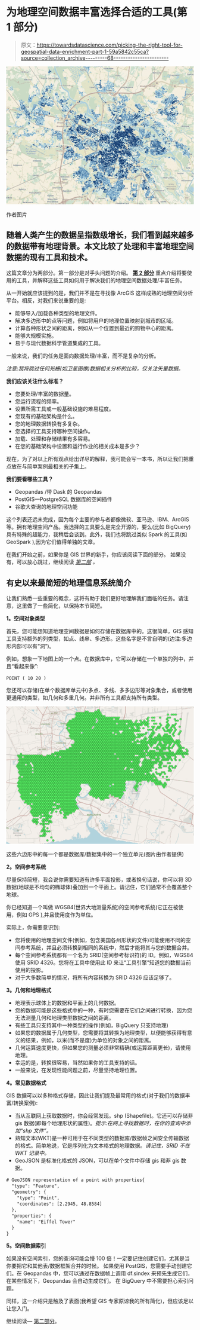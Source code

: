 # 为地理空间数据丰富选择合适的工具(第 1 部分)

> 原文：<https://towardsdatascience.com/picking-the-right-tool-for-geospatial-data-enrichment-part-1-59a5842c55ca?source=collection_archive---------68----------------------->

![](img/1f53d19bb8b338e46023396137b39f93.png)

作者图片

## 随着人类产生的数据呈指数级增长，我们看到越来越多的数据带有地理背景。本文比较了处理和丰富地理空间数据的现有工具和技术。

这篇文章分为两部分。第一部分是对手头问题的介绍。
[**第 2 部分**](https://medium.com/@bartgras/picking-the-right-tool-for-geospatial-data-enrichment-part-2-6417e97db394) 重点介绍将要使用的工具，并解释这些工具如何用于解决我们的地理空间数据处理/丰富任务。

从一开始就应该提到的是，我们并不是在寻找像 ArcGIS 这样成熟的地理空间分析平台。相反，对我们来说重要的是:

*   能够导入/加载各种类型的地理文件。
*   解决多边形中的点等问题，例如将用户的地理位置映射到城市的区域。
*   计算各种形状之间的距离，例如从一个位置到最近的购物中心的距离。
*   能够大规模实施。
*   易于与现代数据科学管道集成的工具。

一般来说，我们的任务是面向数据处理/丰富，而不是复杂的分析。

*注意:我将跳过任何光栅(如卫星图像)数据相关分析的比较，仅关注矢量数据。*

**我们应该关注什么标准？**

*   您要处理/丰富的数据量。
*   您运行流程的频率。
*   设置所需工具或一般基础设施的难易程度。
*   您现有的基础架构是什么。
*   您的地理数据转换有多复杂。
*   您选择的工具支持哪种空间操作。
*   加载、处理和存储结果有多容易。
*   在您的基础架构中设置和运行作业的相关成本是多少？

现在，为了对以上所有观点给出详尽的解释，我可能会写一本书，所以让我们把重点放在与简单案例最相关的子集上。

**我们要看哪些工具？**

*   Geopandas /带 Dask 的 Geopandas
*   PostGIS—PostgreSQL 数据库的空间插件
*   谷歌大查询的地理空间功能

这个列表还远未完成，因为每个主要的参与者都像微软、亚马逊、IBM、ArcGIS 等。拥有地理空间产品。我选择的工具要么是完全开源的，要么(比如 BigQuery)具有特殊的超能力，我稍后会谈到。此外，我们也将跳过类似 Spark 的工具(如 GeoSpark ),因为它们值得单独的文章。

在我们开始之前，如果你是 GIS 世界的新手，你应该阅读下面的部分。
如果没有，可以放心跳过，继续阅读 [*第二部*](https://medium.com/@bartgras/picking-the-right-tool-for-geospatial-data-enrichment-part-2-6417e97db394) *。*

## **有史以来最简短的地理信息系统简介**

让我们熟悉一些重要的概念，这将有助于我们更好地理解我们面临的任务。请注意，这里做了一些简化，以保持本节简短。

**1。空间对象类型**

首先，您可能想知道地理空间数据是如何存储在数据库中的。这很简单，GIS 感知工具支持额外的列类型，如点、线串、多边形。这些名字是不言自明的(边注:多边形内部可以有“洞”)。

例如，想象一下地图上的一个点。在数据库中，它可以存储在一个单独的列中，并且“看起来像”:

```
POINT ( 10 20 )
```

您还可以存储(在单个数据库单元中)多点、多线、多多边形等对象集合，或者使用更通用的类型，如几何和多重几何。并非所有工具都支持所有类型。

![](img/aaa5582b8864801b63eb55b976c87c2b.png)

这些六边形中的每一个都是数据库/数据集中的一个独立单元(图片由作者提供)

**2。空间参考系统**

尽量保持简短，我会说你需要知道有许多平面投影，或者换句话说，你可以将 3D 数据(地球是不均匀的椭球体)叠加到一个平面上。请记住，它们通常不会覆盖整个地球。

你已经知道一个叫做 WGS84(世界大地测量系统)的空间参考系统(它正在被使用，例如 GPS ),并且使用度作为单位。

实际上，你需要意识到:

*   您将使用的地理空间文件(例如，包含美国各州形状的文件)可能使用不同的空间参考系统，并且必须转换到相同的系统中，然后才能将其与您的数据合并。
*   每个空间参考系统都有一个名为 SRID(空间参考标识符)的 ID。例如，WGS84 使用 SRID 4326。您将在工具中使用此 ID 来让“工具引擎”知道您的数据当前使用的投影。
*   对于大多数简单的情况，将所有内容转换为 SRID 4326 应该足够了。

**3。几何和地理格式**

*   地理表示球体上的数据和平面上的几何数据。
*   您的数据可能是这些格式中的一种，有时您需要在它们之间进行转换，因为您无法测量几何和地理类型数据之间的距离。
*   有些工具只支持其中一种类型的操作(例如，BigQuery 只支持地理)
*   如果您的数据属于几何类型，您需要将其转换为地理类型，以便能够获得有意义的结果，例如，以米(而不是度)为单位的对象之间的距离。
*   几何运算速度更快，但如果您的测量必须非常精确(或运算距离更长)，请使用地理。
*   幸运的是，转换很容易，当然如果你的工具支持的话。
*   一般来说，在发现性能问题之前，尽量坚持地理位置。

**4。常见数据格式**

GIS 数据可以以多种格式存储，因此让我们提及最常用的格式(对于我们的数据丰富/转换案例):

*   当从互联网上获取数据时，你会经常发现。shp (Shapefile)。它还可以存储非 gis 数据(即每个地理形状的属性)。*提示:在网上寻找数据时，在你的查询中添加“shp 文件”。*
*   熟知文本(WKT)是一种可用于在不同类型的数据库/数据帧之间安全传输数据的格式。简单地说，它是序列化为文本格式的地理数据。*请记住，SRID 不在 WKT 记录中。*
*   GeoJSON 是标准化格式的 JSON，可以在单个文件中存储 gis 和非 gis 数据。

```
# GeoJSON representation of a point with properties{
  "type": "Feature",
  "geometry": {
    "type": "Point",
    "coordinates": [2.2945, 48.8584]
  },
  "properties": {
    "name": "Eiffel Tower"
  }
}
```

**5。空间数据索引**

如果没有空间索引，您的查询可能会慢 100 倍！一定要记住创建它们，尤其是当你要把它和其他表/数据框架合并的时候。
如果使用 PostGIS，您需要手动创建它们。在 Geopandas 中，您可以通过在数据帧上调用 df.sindex 来预先生成它们，在某些情况下，Geopandas 会自动生成它们。
在 BigQuery 中不需要担心索引问题。

同样，这一介绍只是触及了表面(我希望 GIS 专家原谅我的所有简化)，但应该足以让您入门。

继续阅读— [第二部分](https://medium.com/@bartgras/picking-the-right-tool-for-geospatial-data-enrichment-part-2-6417e97db394)。